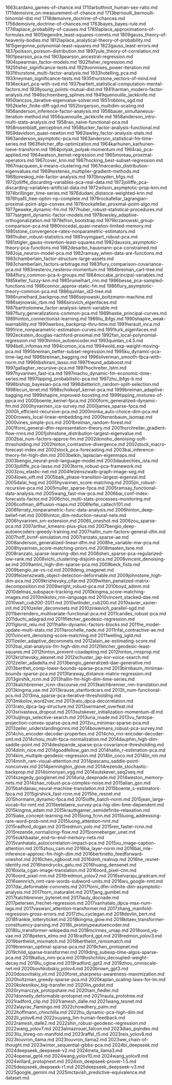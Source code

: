 1663cardano_games-of-chance.md
1710arbuthnot_human-sex-ratio.md
1711demoivre_on-measurement-of-chance.md
1713bernoulli_bernoulli-binomial-dist.md
1718demoivre_doctrine-of-chances.md
1756demoivre_doctrine-of-chances.md
1763bayes_bayes-rule.md
1774laplace_probability-of-causes.md
1785laplace_approximations-of-formulas.md
1805legendre_least-squares-comets.md
1809gauss_theory-of-heavenly-bodies.md
1812laplace_analytical-theory-of-probability.md
1815gergonne_polynomial-least-squares.md
1823gauss_least-errors.md
1837poisson_poisson-distribution.md
1897yule_theory-of-correlation.md
1901pearson_pca.md
1903pearson_ancestral-regression.md
1904spearman_factor-models.md
1922fisher_regression.md
1925fisher_significance-tests.md
1929vonmises_power-iteration.md
1931thurstone_multi-factor-analysis.md
1933hotelling_pca.md
1933neyman_significance-tests.md
1935thurstone_vectors-of-mind.md
1936eckart_pca-with-svd.md
1937bartlett_statistical-computation-mental-factors.md
1938young_points-mutual-dist.md
1941harman_modern-factor-analysis.md
1946schoenberg_splines.md
1949quenouille_jackknife.md
1950lanczos_iterative-eigenvalue-solver.md
1951robbins_sgd.md
1952kiefer_finite-diff-sgd.md
1952torgerson_multidim-scaling.md
1956anderson_inference-factor-analysis.md
1956bauer_simultaneous-iteration-method.md
1956quenouille_jackknife.md
1958anderson_intro-multi-stats-analysis.md
1958rao_naive-functional-pca.md
1958rosenblatt_perceptron.md
1958tucker_factor-analysis-functional.md
1959davidson_quasi-newton.md
1962lawley_factor-analysis-stats.md
1963anderson_asymptotic-pca.md
1963anderson_statistical-fm-time-series.md
1963fletcher_dfp-optimization.md
1964karhunen_karhunen-loeve-transform.md
1964polyak_polyak-momentum.md
1964rao_pca-applied.md
1964watson_kernel-regression.md
1965moreau_proximal-operators.md
1967cover_knn.md
1967hocking_best-subset-regression.md
1967macqueen_k-means-clustering.md
1967marcenko_distribution-eigenvalues.md
1969hestenes_multiplier-gradient-methods.md
1969joreskog_mle-factor-analysis.md
1970broyden_bfgs.md
1972jolliffe_discarding-variables-pca-real-data.md
1972jolliffe_pca-discarding-variables-artificial-data.md
1972wilson_asymptotic-prop-knn.md
1974brillinger_time-series.md
1976dudani_distance-weighted-knn.md
1976hyafil_tree-optim-np-complete.md
1976rockafellar_lagrangian-proximal-point-algo-convex.md
1976rockafellar_proximal-point-algo.md
1977geweke_dynamic-fm.md
1977huber_robust-statistical-procedures.md
1977sargent_dynamic-factor-models.md
1978owsley_adaptive-orthogonalization.md
1979efron_bootstrap.md
1979krzanowski_group-comparison-pca.md
1980nocedal_quasi-newton-limited-memory.md
1980stone_convergence-rates-nonparametric-estimators.md
1981huber_robust-statistics.md
1981ruymgaart_robust-pca.md
1981stigler_gauss-invention-least-squares.md
1982dauxois_asymptotic-theory-pca-functions.md
1982desarbo_hausmann-pca-constrained.md
1982oja_neuron-model-pca.md
1982ramsay_when-data-are-functions.md
1983chamberlain_factor-structure-large-assets.md
1983chamberlain_factors-arbitrage.md
1983flury_comparison-covariance-pca.md
1983nesterov_nesterov-momentum.md
1984breiman_cart-tree.md
1984flury_common-pca-k-groups.md
1984mccabe_principal-variables.md
1985keller_fuzzy-knn.md
1985rumelhart_rnn.md
1986besse_pca-sampled-functions.md
1986connor_approx-static-fm.md
1986flury_asymptotic-theory-common-pca.md
1986quinlan_id3-tree.md
1986rumelhard_backprop.md
1986sejnowski_boltzmann-machine.md
1986sejnowski_rbm.md
1986sirovich_eigenfaces.md
1987bartholomew_factor-analysis-latent-variable.md
1987flury_generalizations-common-pca.md
1989hastie_principal-curves.md
1989hinton_connectionist-learning.md
1989liu_lbfgs.md
1990shapire_weak-learnability.md
1990werbos_backprop-thru-time.md
1991herault_inca.md
1991rice_nonparametric-estimation-curves.md
1991turk_eigenfaces.md
1992eckstein_douglas-rachford-proximal.md
1992fan_local-polynomial-regression.md
1993hinton_autoencoder.md
1993quinlan_c4.5.md
1994bell_infomax.md
1994comon_ica.md
1994wold_exp-weight-moving-pca.md
1995breiman_better-subset-regression.md
1995ku_dynamic-pca-time-lag.md
1996breiman_bagging.md
1996silverman_smooth-fpca-with-norm.md
1996tibshirani_lasso.md
1997freund_adaboost.md
1997gallagher_recursive-pca.md
1997hochreiter_lstm.md
1997hyvarinen_fast-ica.md
1997macho_dynamic-fm-economic-time-series.md
1997tipping_probabilistic-pca.md
1997zhu_lbfgs-b.md
1998bishop_bayesian-pca.md
1998dietterich_random-split-selection.md
1998lecun_lenet.md
1998scholkopf_kernel-pca.md
1999breiman_adaptive-bagging.md
1999shapire_improved-boosting.md
1999tipping_mixtures-of-ppca.md
2000boente_kernel-fpca.md
2000forni_generalized-dynamic-fm.md
2000hyvarinen_ica-survey.md
2000james_sparse-fpca.md
2000li_efficient-recursive-pca.md
2000minka_auto-choice-dim-pca.md
2000roweis_local-linear-embedding.md
2000tenenbaum_isomap.md
2000vines_simple-pcs.md
2001breiman_random-forest.md
2001forni_general-dfm-representation-theory.md
2001horchreiter_gradient-flow-rnns.md
2001johnstone_distribution-largest-eigenvalue.md
2002bai_num-factors-approx-fm.md
2002donoho_denoising-soft-thresholding.md
2002hinton_contrastive-divergence.md
2002stock_macro-forecast-index.md
2002stock_pca-forecasting.md
2003bai_inference-theory-fm-high-dim.md
2003belkin_laplacian-eigenmaps.md
2003bengio_neural-prob-language-model.md
2003daubechies_ista.md
2003jolliffe_pca-lasso.md
2003torre_robust-pca-framework.md
2003zou_elastic-net.md
2004felzenszwalb-graph-image-seg.md
2004lowe_sift.md
2005baik_phase-transition-largest-eigenval.md
2005dalal_hog.md
2005hyvarinen_score-matching.md
2005jin_robust-recursive-pca.md
2005muller_sparse-fpca.md
2005ramsay_functional-data-analysis.md
2005wang_fast-mw-pca.md
2006bai_conf-index-forecasts-factor.md
2006choi_multi-stats-processes-monitoring.md
2006coifman_diffusion-maps.md
2006feifei_caltech101.md
2006ferraty_nonparametric-func-data-analysis.md
2006hinton_deep-belief-net.md
2006hinton_dim-reduction-neural-nets.md
2006hyvarinen_sm-extension.md
2006li_oneshot.md
2006zou_sparse-pca.md
2007arthur_kmeans-plus-plus.md
2007bengio_deep-autoencoders-greedy-training.md
2007hallin_num-factors-general-dfm.md
2007hoff_bvmf-simulation.md
2007ranzato_sparse-ae.md
2008anderson_generalized-linear-dfm.md
2008he_variable-mw-pca.md
2008hyvarinen_score-matching-priors.md
2008maaten_tsne.md
2008ranzato_sparse-learning-dbn.md
2008shen_sparse-pca-regularized-low-rank.md
2008vichi_clustering-disjoint-pca.md
2008vincent_denoising-ae.md
2009amini_high-dim-sparse-pca.md
2009beck_fista.md
2009bengio_ae-vs-cd.md
2009deng_imagenet.md
2009felzenszwalb_object-detection-deformable.md
2009johnstone_high-dim-pca.md
2009krizhevsky_cifar.md
2009witten_penalized-matrix-decomposition.md
2009wright_robust-pca.md
2010boyd_admm.md
2010delmas_subspace-tracking.md
2010kingma_score-matching-images.md
2010mikolov_rnn-language.md
2010vincent_stacked-dae.md
2010wah_cub200-2011.md
2010wilinder_cub200.md
2010xavier_xavier-init.md
2010zeiler_deconvnets.md
2010zinkevich_parallel-sgd.md
2011berrendero_multivariate-functional-pca.md
2011candes_robust-pca.md
2011duchi_adagrad.md
2011fletcher_geodesic-regression.md
2011glorot_relu.md
2011hallin-dynamic-factors-blocks.md
2011he_model-update-multi-stats.md
2011larochelle_nade.md
2011rifai_contractive-ae.md
2011vincent_denoising-score-matching.md
2011welling_sgld.md
2011zeiler_adaptive_deconvnets.md
2012alain_ae-estimating-score.md
2012bai_stat-analysis-fm-high-dim.md
2012fletcher_geodesic-least-squares.md
2012hinton_prevent-coadapting.md
2012hinton_rmsprop.md
2012krizhevsky_alexnet.md
2012schuster_jap-kor-voice-search.md
2012zeiler_adadelta.md
2013bengio_generalized-dae-generative.md
2013berthet_comp-lower-bounds-sparse-pca.md
2013birnbaum_minimax-bounds-sparse-pca.md
2013faraway_distance-matrix-regression.md
2013girshik_rcnn.md
2013hallin-fm-high-dim-time-series.md
2013kalchbrenner_rcnn-discourse.md
2013kalchbrenner_rnn-translation.md
2013kingma_vae.md
2013krause_stanfordcars.md
2013li_num-functional-pcs.md
2013ma_sparse-pca-iterative-thresholding.md
2013mikolov_word2vec.md
2013rato_dpca-decorrelation.md
2013rato_dpca-lag-structure.md
2013sermanet_overfeat.md
2013srivastava_dropout.md
2013sutskever_initialization-momentum-dl.md
2013uijlings_selective-search.md
2013uria_rnade.md
2013vu_fantope-projection-convex-sparse-pca.md
2013vu_minimax-sparse-pca.md
2013zeiler_understandingcnns.md
2014bouwmans_robust-pca-survey.md
2014cho_encoder-decoder-properties.md
2014cho_rnn-encoder-decoder-smt.md
2014choiu_multi-fpca-normalization.md
2014dauphin_high-dim-saddle-point.md
2014deshpande_sparse-pca-covariance-thresholding.md
2014dinh_nice.md
2014goodfellow_gan.md
2014hallin_r-estimation-pca.md
2014kim_multiple-geodesic-regression.md
2014lin_coco.md
2014lin_nin.md
2014mnih_ram-visual-attention.md
2014pascanu_saddle-point-nonconvex.md
2014pennington_glove.md
2014rezende_stochastic-backprop.md
2014simonyan_vgg.md
2014sutskever_seq2seq.md
2014szegedy_googlenet.md
2014uria_deepnade.md
2014weston_memory-nets.md
2014zhao_robust-pca-complex-noise.md
2015alian_gsn.md
2015bahdanau_neural-machine-translation.md
2015boente_s-estimators-fpca.md
2015girshick_fast-rcnn.md
2015he_resnet.md
2015hormann_dynamic-fpca.md
2015ioffe_batch-norm.md
2015jean_large-vocab-for-nmt.md
2015ketelaere_survey-pca-hig-dim-time-dependent.md
2015kingma_adam.md
2015krauthgamer_semidefinite-relaxation.md
2015lake_concept-learning.md
2015long_fcnn.md
2015luong_addressing-rare-word-prob-nmt.md
2015luong_attention-nmt.md
2015radford_dcgan.md
2015redmon_yolo.md
2015ren_faster-rcnn.md
2015rezende_normalizing-flow.md
2015ronneberger_unet.md
2015sukhbaatar_end-to-end-memory-nets.md
2015vanhatalo_autocorrelation-impact-pca.md
2015xu_image-caption-attention.md
2015zhou_cam.md
2016ba_layer-norm.md
2016bai_mle-inference-approxc-fm-high-dim.md
2016bertinetto_feedforward-oneshot.md
2016chen_xgboost.md
2016dinh_realnvp.md
2016he_resnet-identity.md
2016hendrycks_gelu.md
2016huang_densenet.md
2016isola_cgan-image-translation.md
2016oord_pixel-cnn.md
2016oord_pixel-rnn.md
2016redmon_yolov2.md
2016selvaraju_gradcam.md
2016sennrich_nmt-rare-words-subword-units.md
2016wu_google-nmt.md
2017dai_deformable-convnets.md
2017forni_dfm-infinite-dim-asymptotic-analysis.md
2017horn_inaturalist.md
2017jang_gumbel.md
2017kalchbrenner_bytenet.md
2017lauly_docnade.md
2017petersen_frechet-regression.md
2017vanhatalo_dpca-max-num-lags.md
2017vaswani_attention-transformer.md
2017zhang_manifold-regression-gross-errors.md
2017zhu_cyclegan.md
2018devlin_bert.md
2018frankle_lotteryticket.md
2018kingma_glow.md
2018kitaev_transformer-constituency-parsing.md
2018li_prototypeautoencoder.md
2018liu_transformer-wikipedia.md
2018mcinnes_umap.md
2018oord_vq-vae.md
2018peters_elmo.md
2018radford_gpt.md
2018redmon_yolov3.md
2019berthelot_mixmatch.md
2019berthelot_remixmatch.md
2019brennan_optimal-sparse-pca.md
2019chen_protopnet.md
2019child_sparse-transformer.md
2019ding_subexp-time-algos-sparse-pca.md
2019kallus_mm-pca.md
2019loshchilov_decoupled-weight-decay.md
2019lu_cglow.md
2019radford_gpt2.md
2019zhou_omniscale-net.md
2020bovhkobskiy_yolov4.md
2020brown_gpt3.md
2020dosovitskiy_vit.md
2020foret_sharpness-awareness-maximization.md
2020holtzman_greedy-sparse-pca.md
2020kaplan_scaling-laws-for-lm.md
2020kolesnikov_big-transfer.md
2020lin_godst.md
2020rymarczyk_protopshare.md
2020tam_fiedler.md
2021donnelly_deformable-protopnet.md
2021nauta_prototree.md
2021radford_clip.md
2021ramesh_dalle.md
2021wang_tesnet.md
2022alayrac_flamingo.md
2022chowdhery_palm.md
2022hoffmann_chinchilla.md
2022hu_dynamic-pca-high-dim.md
2022li_yolov6.md
2022ouyang_llm-human-feedback.md
2022ramesh_dalle2.md
2022shin_robust-geodesic-regression.md
2022wang_yolov7.md
2023almazrouei_falcon.md
2023diao_pqindex.md
2023liu_linreg-on-manifold.md
2023raffel_t5.md
2023reis_yolov8.md
2023touvron_llama.md
2023touvron_llama2.md
2023wei_chain-of-thought.md
2023winter_sequential-gibbs-pca.md
2024bi_deepseek.md
2024deepseek_deepseek-v2.md
2024meta_llama3.md
2024openai_gpt4.md
2024wang_yolov10.md
2024wang_yolov9.md
2024willard_protopnext.md
2024xin_deepseek-prover-1.5.md
2025deepseek_deepseek-r1.md
2025deepseek_deepseek-v3.md
2025google_gemini.md
2025mctavish_predictive-equivalence.md
dataset.md

